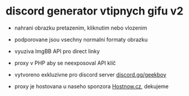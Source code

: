 # discord generator vtipnych gifu v2

- nahrani obrazku pretazenim, kliknutim nebo vlozenim
- podporovane jsou vsechny normalni formaty obrazku

- vyuziva ImgBB API pro direct linky
- proxy v PHP aby se neexposoval API klíč

- vytvoreno exkluzivne pro discord server [discord.gg/geekboy](https://discord.gg/geekboy)

- proxy je hostovana u naseho sponzora [Hostnow.cz](https://hostnow.cz), dekujeme
